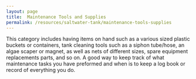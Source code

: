 ```yaml
---
layout: page
title:  Maintenance Tools and Supplies
permalink: /resources/saltwater-tank/maintenance-tools-supplies
---
```


This category includes having items on hand such as a various sized plastic buckets or containers, tank cleaning tools such as a siphon tube/hose, an algae scaper or magnet, as well as nets of different sizes, spare equipment replacements parts, and so on. A good way to keep track of what maintenance tasks you have preformed and when is to keep a log book or record of everything you do.


